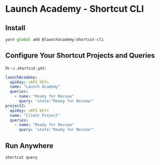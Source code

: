 # Launch Academy - Shortcut CLI

## Install

```javascript
yarn global add @launchacademy/shortcut-cli
```

## Configure Your Shortcut Projects and Queries

In `~/.shortcut.yml`:

```yml
launchAcademy:
  apiKey: <API KEY>
  name: "Launch Academy"
  queries:
    - name: "Ready for Review"
      query: 'state:"Ready for Review"'
project2:
  apiKey: <API KEY>
  name: "Client Project"
  queries:
    - name: "Ready for Review"
      query: 'state:"Ready for Review"'
```

## Run Anywhere

```bash
shortcut query
```

